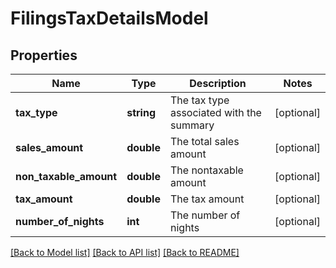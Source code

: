 # FilingsTaxDetailsModel

## Properties
Name | Type | Description | Notes
------------ | ------------- | ------------- | -------------
**tax_type** | **string** | The tax type associated with the summary | [optional] 
**sales_amount** | **double** | The total sales amount | [optional] 
**non_taxable_amount** | **double** | The nontaxable amount | [optional] 
**tax_amount** | **double** | The tax amount | [optional] 
**number_of_nights** | **int** | The number of nights | [optional] 

[[Back to Model list]](../README.md#documentation-for-models) [[Back to API list]](../README.md#documentation-for-api-endpoints) [[Back to README]](../README.md)



